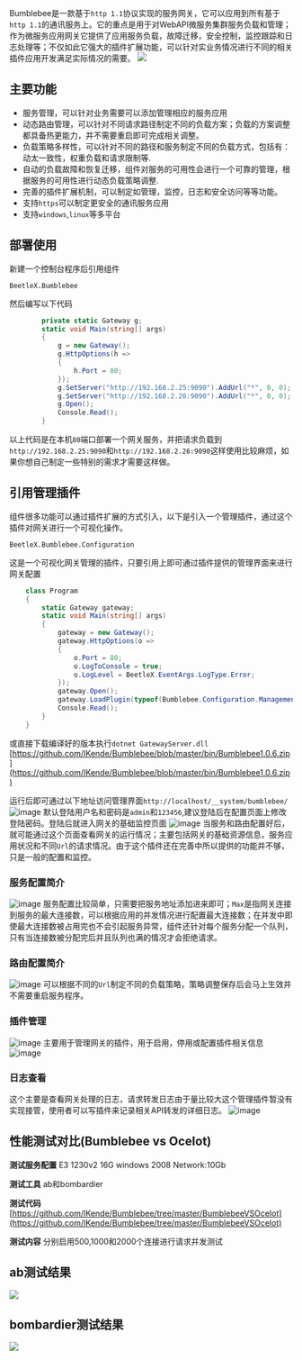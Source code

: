 Bumblebee是一款基于`http 1.1`协议实现的服务网关，它可以应用到所有基于`http 1.1`的通讯服务上。它的重点是用于对WebAPI微服务集群服务负载和管理；作为微服务应用网关它提供了应用服务负载，故障迁移，安全控制，监控跟踪和日志处理等；不仅如此它强大的插件扩展功能，可以针对实业务情况进行不同的相关插件应用开发满足实际情况的需要。
![](https://i.imgur.com/uIb9y7I.jpg)
## 主要功能
- 服务管理，可以针对业务需要可以添加管理相应的服务应用
- 动态路由管理，可以针对不同请求路径制定不同的负载方案；负载的方案调整都具备热更能力，并不需要重启即可完成相关调整。
- 负载策略多样性，可以针对不同的路径和服务制定不同的负载方式，包括有：动太一致性，权重负载和请求限制等.
- 自动的负载故障和恢复迁移，组件对服务的可用性会进行一个可靠的管理，根据服务的可用性进行动态负载策略调整.
- 完善的插件扩展机制，可以制定如管理，监控，日志和安全访问等等功能。
- 支持`https`可以制定更安全的通讯服务应用
- 支持`windows`,`linux`等多平台
## 部署使用
 新建一个控制台程序后引用组件
```
BeetleX.Bumblebee
```
然后编写以下代码
``` csharp
        private static Gateway g;
        static void Main(string[] args)
        {
            g = new Gateway();
            g.HttpOptions(h =>
            {
                h.Port = 80;
            });
            g.SetServer("http://192.168.2.25:9090").AddUrl("*", 0, 0);
            g.SetServer("http://192.168.2.26:9090").AddUrl("*", 0, 0);
            g.Open();
            Console.Read();
        }
```
以上代码是在本机`80`端口部署一个网关服务，并把请求负载到`http://192.168.2.25:9090`和`http://192.168.2.26:9090`这样使用比较麻烦，如果你想自己制定一些特别的需求才需要这样做。
## 引用管理插件
组件很多功能可以通过插件扩展的方式引入，以下是引入一个管理插件，通过这个插件对网关进行一个可视化操作。
```
BeetleX.Bumblebee.Configuration
```
这是一个可视化网关管理的插件，只要引用上即可通过插件提供的管理界面来进行网关配置
``` csharp
    class Program
    {
        static Gateway gateway;
        static void Main(string[] args)
        {
            gateway = new Gateway();
            gateway.HttpOptions(o =>
            {
                o.Port = 80;
                o.LogToConsole = true;
                o.LogLevel = BeetleX.EventArgs.LogType.Error;
            });
            gateway.Open();
            gateway.LoadPlugin(typeof(Bumblebee.Configuration.Management).Assembly);
            Console.Read();
        }
    }
```
或直接下载编译好的版本执行`dotnet GatewayServer.dll`
[https://github.com/IKende/Bumblebee/blob/master/bin/Bumblebee1.0.6.zip](https://github.com/IKende/Bumblebee/blob/master/bin/Bumblebee1.0.6.zip)

运行后即可通过以下地址访问管理界面`http://localhost/__system/bumblebee/`
![image](https://user-images.githubusercontent.com/2564178/65938281-24aa3b80-e455-11e9-8113-05ce661ee635.png)
默认登陆用户名和密码是`admin`和`123456`,建议登陆后在配置页面上修改登陆密码。登陆后就进入网关的基础监控页面
![image](https://user-images.githubusercontent.com/2564178/65939079-66d47c80-e457-11e9-926b-df64e5ff7ee3.png)
当服务和路由配置好后，就可能通过这个页面查看网关的运行情况；主要包括网关的基础资源信息，服务应用状况和不同`Url`的请求情况。由于这个插件还在完善中所以提供的功能并不够，只是一般的配置和监控。
### 服务配置简介
![image](https://user-images.githubusercontent.com/2564178/65813190-43fe5a00-e204-11e9-82fd-8ae273fc6f62.png)
服务配置比较简单，只需要把服务地址添加进来即可；`Max`是指网关连接到服务的最大连接数，可以根据应用的并发情况进行配置最大连接数；在并发中即使最大连接数被占用完也不会引起服务异常，组件还针对每个服务分配一个队列，只有当连接数被分配完后并且队列也满的情况才会拒绝请求。
### 路由配置简介
![image](https://user-images.githubusercontent.com/2564178/65813269-9ee48100-e205-11e9-96ae-823b8a7b4052.png)
可以根据不同的`Url`制定不同的负载策略，策略调整保存后会马上生效并不需要重启服务程序。

### 插件管理
![image](https://user-images.githubusercontent.com/2564178/66125055-94b4ef00-e618-11e9-9a02-799e70cddb00.png)
主要用于管理网关的插件，用于启用，停用或配置插件相关信息
![image](https://user-images.githubusercontent.com/2564178/65938394-6e932180-e455-11e9-947e-db0a5cfcb708.png)
### 日志查看
这个主要是查看网关处理的日志，请求转发日志由于量比较大这个管理插件暂没有实现接管，使用者可以写插件来记录相关API转发的详细日志。
![image](https://user-images.githubusercontent.com/2564178/65813304-2631f480-e206-11e9-8a06-a799edcba51c.png)
## 性能测试对比(Bumblebee vs Ocelot)
**测试服务配置** E3 1230v2 16G windows 2008  Network:10Gb

**测试工具** ab和bombardier

**测试代码** [https://github.com/IKende/Bumblebee/tree/master/BumblebeeVSOcelot](https://github.com/IKende/Bumblebee/tree/master/BumblebeeVSOcelot)


**测试内容** 分别启用500,1000和2000个连接进行请求并发测试

## ab测试结果
![](https://i.imgur.com/rE97kRQ.png)
## bombardier测试结果
![](https://i.imgur.com/6BfQVjo.png)
